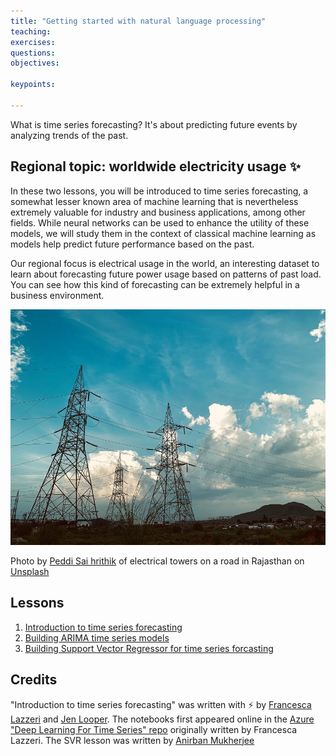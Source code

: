 ```yaml
---
title: "Getting started with natural language processing"
teaching: 
exercises:
questions:
objectives:

keypoints:

---
```


What is time series forecasting? It's about predicting future events by analyzing trends of the past.

## Regional topic: worldwide electricity usage ✨

In these two lessons, you will be introduced to time series forecasting, a somewhat lesser known area of machine learning that is nevertheless extremely valuable for industry and business applications, among other fields. While neural networks can be used to enhance the utility of these models, we will study them in the context of classical machine learning as models help predict future performance based on the past.

Our regional focus is electrical usage in the world, an interesting dataset to learn about forecasting future power usage based on patterns of past load. You can see how this kind of forecasting can be extremely helpful in a business environment.

![electric grid](../6-TimeSeries/images/electric-grid.jpg)

Photo by [Peddi Sai hrithik](https://unsplash.com/@shutter_log?utm_source=unsplash&utm_medium=referral&utm_content=creditCopyText) of electrical towers on a road in Rajasthan on [Unsplash](https://unsplash.com/s/photos/electric-india?utm_source=unsplash&utm_medium=referral&utm_content=creditCopyText)

## Lessons

1. [Introduction to time series forecasting](../35-01-TimeSeries-Introduction/index.html)
2. [Building ARIMA time series models](../35-02-TimeSeries-ARIMA/index.html)
3. [Building Support Vector Regressor for time series forcasting](../35-03-TimeSeries-SVR/index.html)

## Credits

"Introduction to time series forecasting" was written with ⚡️ by [Francesca Lazzeri](https://twitter.com/frlazzeri) and [Jen Looper](https://twitter.com/jenlooper). The notebooks first appeared online in the [Azure "Deep Learning For Time Series" repo](https://github.com/Azure/DeepLearningForTimeSeriesForecasting) originally written by Francesca Lazzeri. The SVR lesson was written by [Anirban Mukherjee](https://github.com/AnirbanMukherjeeXD)
